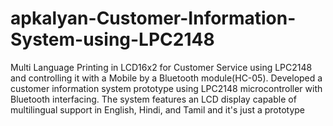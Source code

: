 # apkalyan-Customer-Information-System-using-LPC2148

Multi Language Printing in LCD16x2 for Customer Service using LPC2148 and controlling it with a Mobile by a Bluetooth module(HC-05). Developed a customer information system prototype using LPC2148 microcontroller with Bluetooth interfacing. The system features an LCD display capable of multilingual support in English, Hindi, and Tamil and it's just a prototype 

